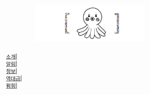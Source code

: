 <!DOCTYPE html>
<html>
<head>
    <div><a href="https://github.com/myriarm/1.html">
    <p align="center"><img border="0" src="main.png" title="개나대는 웹사이트" width="60%" /></p></a>
<style>
        .navi {
          list-style:none;
          float:left;
          background-image: url("bar-01.png");
          width: 1300px;
          height: 80px;
        }

        .navi_li {
          float:left;
          margin:5px 200px 5px 10px;
          color: #ffffff;
          font-weight: bold;
          line-height: 70px;
        }

a:link {text-decoration:none; color: #ffffff}
a:visited {text-decoration:none; color: #ffffff}
a:active {text-decoration:none; color: #ffffff}
a:hover {text-decoration:none; color: #ffffff}
</style>
</head>
<body>
          <ul class="navi">
                    <li class="navi_li"><a href="https://www.naver.com">소개| </a></li>
                    <li class="navi_li"><a href="https://www.naver.com">알림| </a></li>
                    <li class="navi_li"><a href="https://www.naver.com">정보| </a></li>
                    <li class="navi_li"><a href="https://www.naver.com">역대급| </a></li>
                    <li class="navi_li"><a href="https://www.naver.com">펌핑| </a></li>
          </ul>
</body>
</html>
